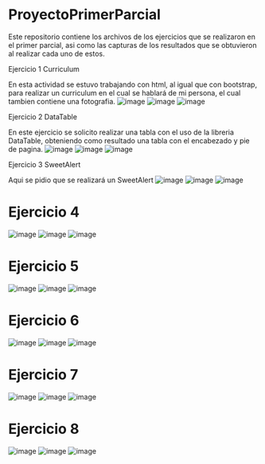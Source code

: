 # ProyectoPrimerParcial
Este repositorio contiene los archivos de los ejercicios que se realizaron en el primer parcial, asi como las capturas de los resultados que se obtuvieron al realizar cada uno de estos.

Ejercicio 1 Curriculum

En esta actividad se estuvo trabajando con html, al igual que con bootstrap, para realizar un curriculum en el cual se hablará de mi persona, el cual tambien contiene una fotografia.
![image](https://github.com/Cinthia1188/ProyectoPrimerParcial/assets/125915592/e936d867-7311-400e-913a-cd67e1194914)
![image](https://github.com/Cinthia1188/ProyectoPrimerParcial/assets/125915592/432d9df1-74a3-442b-a6fa-54d545c5222f)
![image](https://github.com/Cinthia1188/ProyectoPrimerParcial/assets/125915592/84664ca1-1ad1-4863-a4fc-201a2a20e312)

Ejercicio 2 DataTable

En este ejercicio se solicito realizar una tabla con el uso de la libreria DataTable, obteniendo como resultado una tabla con el encabezado y pie de pagina.
![image](https://github.com/Cinthia1188/ProyectoPrimerParcial/assets/125915592/42862b1f-a10c-4f40-adf9-838e324bb05d)
![image](https://github.com/Cinthia1188/ProyectoPrimerParcial/assets/125915592/8aeddfac-cb00-4fc3-83a3-97e2f7fed1ef)
![image](https://github.com/Cinthia1188/ProyectoPrimerParcial/assets/125915592/b46f6665-0590-4e1d-afcd-96fa50f2343e)

Ejercicio 3 SweetAlert

Aqui se pidio que se realizará un SweetAlert
![image](https://github.com/Cinthia1188/ProyectoPrimerParcial/assets/125915592/2c4e90fe-810b-43b1-baec-03d62b0fb941)
![image](https://github.com/Cinthia1188/ProyectoPrimerParcial/assets/125915592/59402b6a-3d31-4a7f-bd0b-f6c07fa5d09f)
![image](https://github.com/Cinthia1188/ProyectoPrimerParcial/assets/125915592/818d57d4-a88a-432a-bad2-3f76187516bd)

# Ejercicio 4
![image](https://github.com/Cinthia1188/ProyectoPrimerParcial/assets/125915592/07f80efb-8de8-449f-8774-32920d951d62)
![image](https://github.com/Cinthia1188/ProyectoPrimerParcial/assets/125915592/eb305454-baae-46e0-a7eb-7b3cb0b48b63)
![image](https://github.com/Cinthia1188/ProyectoPrimerParcial/assets/125915592/ff034243-2b4a-488d-bb43-453f4ece3759)


# Ejercicio 5
![image](https://github.com/Cinthia1188/ProyectoPrimerParcial/assets/125915592/b5d46b56-23fe-4b92-b601-5f365d986fd5)
![image](https://github.com/Cinthia1188/ProyectoPrimerParcial/assets/125915592/bec00faf-bcf8-4831-98c9-b34f2c41cfb0)
![image](https://github.com/Cinthia1188/ProyectoPrimerParcial/assets/125915592/b591af81-97ab-4059-bd51-2655527e245a)


# Ejercicio 6
![image](https://github.com/Cinthia1188/ProyectoPrimerParcial/assets/125915592/73ffcce0-3492-4b3a-9ade-42610cc52212)
![image](https://github.com/Cinthia1188/ProyectoPrimerParcial/assets/125915592/6377edd7-d113-40bd-b65b-a6c332b0bb8e)
![image](https://github.com/Cinthia1188/ProyectoPrimerParcial/assets/125915592/65142aa3-6c62-453b-ae2d-43fd0f216f14)

# Ejercicio 7
![image](https://github.com/Cinthia1188/ProyectoPrimerParcial/assets/125915592/723d71ea-e3a0-4f28-8085-92f12f1c8242)
![image](https://github.com/Cinthia1188/ProyectoPrimerParcial/assets/125915592/0066ad54-c85f-482f-a448-e078f7923a17)
![image](https://github.com/Cinthia1188/ProyectoPrimerParcial/assets/125915592/b19e1d92-90fc-40d0-abdd-e9308472fbd2)

# Ejercicio 8
![image](https://github.com/Cinthia1188/ProyectoPrimerParcial/assets/125915592/d7c0111e-9492-45ed-b470-6dfc19939384)
![image](https://github.com/Cinthia1188/ProyectoPrimerParcial/assets/125915592/891c4da1-035b-4a17-b06c-1bc10f5f9b65)
![image](https://github.com/Cinthia1188/ProyectoPrimerParcial/assets/125915592/7180d504-460b-4039-bced-dce101131f80)













